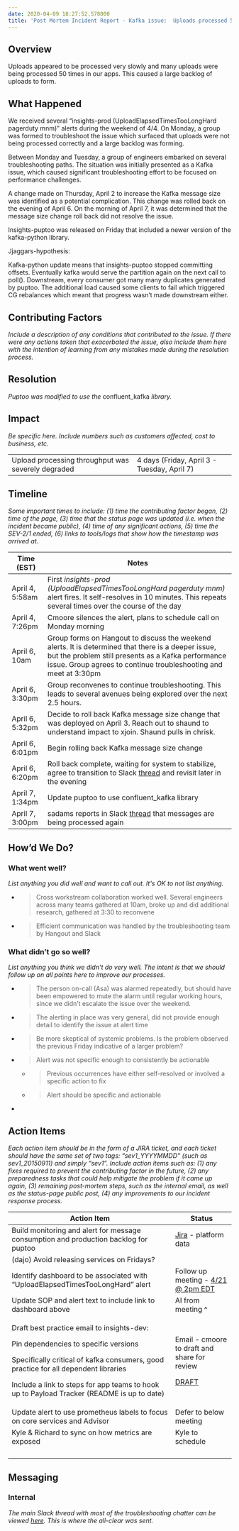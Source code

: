 ```yaml
---
date: 2020-04-09 18:27:52.578000
title: 'Post Mortem Incident Report - Kafka issue:  Uploads processed 50+ times (4-6-2020)'
---
```

## Overview

Uploads appeared to be processed very slowly and many uploads were being
processed 50 times in our apps. This caused a large backlog of uploads
to form.

## What Happened

We received several “insights-prod (UploadElapsedTimesTooLongHard
pagerduty mnm)” alerts during the weekend of 4/4. On Monday, a group was
formed to troubleshoot the issue which surfaced that uploads were not
being processed correctly and a large backlog was forming.

Between Monday and Tuesday, a group of engineers embarked on several
troubleshooting paths. The situation was initially presented as a Kafka
issue, which caused significant troubleshooting effort to be focused on
performance challenges.

A change made on Thursday, April 2 to increase the Kafka message size
was identified as a potential complication. This change was rolled back
on the evening of April 6. On the morning of April 7, it was determined
that the message size change roll back did not resolve the issue.

Insights-puptoo was released on Friday that included a newer version of
the kafka-python library.

Jjaggars-hypothesis:

Kafka-python update means that insights-puptoo stopped committing
offsets. Eventually kafka would serve the partition again on the next
call to poll(). Downstream, every consumer got many many duplicates
generated by puptoo. The additional load caused some clients to fail
which triggered CG rebalances which meant that progress wasn’t made
downstream either.

## Contributing Factors

*Include a description of any conditions that contributed to the issue.
If there were any actions taken that exacerbated the issue, also include
them here with the intention of learning from any mistakes made during
the resolution process.*

## Resolution

*Puptoo was modified to use the* confluent\_kafka *library.*

## Impact

*Be specific here. Include numbers such as customers affected, cost to
business, etc.*

<table>
<tbody>
<tr class="odd">
<td>Upload processing throughput was severely degraded</td>
<td>4 days (Friday, April 3 - Tuesday, April 7)</td>
</tr>
</tbody>
</table>

## Timeline

*Some important times to include: (1) time the contributing factor
began, (2) time of the page, (3) time that the status page was updated
(i.e. when the incident became public), (4) time of any significant
actions, (5) time the SEV-2/1 ended, (6) links to tools/logs that show
how the timestamp was arrived at.*

<table>
<thead>
<tr class="header">
<th><strong>Time (EST)</strong></th>
<th><strong>Notes</strong></th>
</tr>
</thead>
<tbody>
<tr class="odd">
<td>April 4, 5:58am</td>
<td>First <em>insights-prod (UploadElapsedTimesTooLongHard pagerduty mnm)</em> alert fires. It self-resolves in 10 minutes. This repeats several times over the course of the day</td>
</tr>
<tr class="even">
<td>April 4, 7:26pm</td>
<td>Cmoore silences the alert, plans to schedule call on Monday morning</td>
</tr>
<tr class="odd">
<td>April 6, 10am</td>
<td>Group forms on Hangout to discuss the weekend alerts. It is determined that there is a deeper issue, but the problem still presents as a Kafka performance issue. Group agrees to continue troubleshooting and meet at 3:30pm</td>
</tr>
<tr class="even">
<td>April 6, 3:30pm</td>
<td>Group reconvenes to continue troubleshooting. This leads to several avenues being explored over the next 2.5 hours.</td>
</tr>
<tr class="odd">
<td>April 6, 5:32pm</td>
<td>Decide to roll back Kafka message size change that was deployed on April 3. Reach out to shaund to understand impact to xjoin. Shaund pulls in chrisk.</td>
</tr>
<tr class="even">
<td>April 6, 6:01pm</td>
<td>Begin rolling back Kafka message size change</td>
</tr>
<tr class="odd">
<td>April 6, 6:20pm</td>
<td>Roll back complete, waiting for system to stabilize, agree to transition to Slack <a href="https://ansible.slack.com/archives/CDVFMQU31/p1586211741092100"><span class="underline">thread</span></a> and revisit later in the evening</td>
</tr>
<tr class="even">
<td>April 7, 1:34pm</td>
<td>Update puptoo to use confluent_kafka library</td>
</tr>
<tr class="odd">
<td>April 7, 3:00pm</td>
<td>sadams reports in Slack <a href="https://ansible.slack.com/archives/CDVFMQU31/p1586211741092100"><span class="underline">thread</span></a> that messages are being processed again</td>
</tr>
</tbody>
</table>

## How’d We Do?

### What went well?

*List anything you did well and want to call out. It's OK to not list
anything.*

  - > Cross workstream collaboration worked well. Several engineers
    > across many teams gathered at 10am, broke up and did additional
    > research, gathered at 3:30 to reconvene

  - > Efficient communication was handled by the troubleshooting team by
    > Hangout and Slack

### What didn’t go so well?

*List anything you think we didn't do very well. The intent is that we
should follow up on all points here to improve our processes.*

  - > The person on-call (Asa) was alarmed repeatedly, but should have
    > been empowered to mute the alarm until regular working hours,
    > since we didn’t escalate the issue over the weekend.

  - > The alerting in place was very general, did not provide enough
    > detail to identify the issue at alert time

  - > Be more skeptical of systemic problems. Is the problem observed
    > the previous Friday indicative of a larger problem?

  - > Alert was not specific enough to consistently be actionable
    
      - > Previous occurrences have either self-resolved or involved a
        > specific action to fix
    
      - > Alert should be specific and actionable

  - 
## Action Items

*Each action item should be in the form of a JIRA ticket, and each
ticket should have the same set of two tags: “sev1\_YYYYMMDD” (such as
sev1\_20150911) and simply “sev1”. Include action items such as: (1) any
fixes required to prevent the contributing factor in the future, (2) any
preparedness tasks that could help mitigate the problem if it came up
again, (3) remaining post-mortem steps, such as the internal email, as
well as the status-page public post, (4) any improvements to our
incident response process.*

<table>
<thead>
<tr class="header">
<th><strong>Action Item</strong></th>
<th><strong>Status</strong></th>
</tr>
</thead>
<tbody>
<tr class="odd">
<td>Build monitoring and alert for message consumption and production backlog for puptoo</td>
<td><a href="https://projects.engineering.redhat.com/browse/RHCLOUD-5815"><span class="underline">Jira</span></a> - platform data</td>
</tr>
<tr class="even">
<td>(dajo) Avoid releasing services on Fridays?</td>
<td></td>
</tr>
<tr class="odd">
<td>Identify dashboard to be associated with “UploadElapsedTimesTooLongHard” alert</td>
<td>Follow up meeting - <a href="http://meet.google.com/umy-khnc-bcr"><span class="underline">4/21 @ 2pm EDT</span></a></td>
</tr>
<tr class="even">
<td>Update SOP and alert text to include link to dashboard above</td>
<td>AI from meeting ^</td>
</tr>
<tr class="odd">
<td><p>Draft best practice email to insights-dev:</p>
<p>Pin dependencies to specific versions</p>
<p>Specifically critical of kafka consumers, good practice for all dependent libraries</p>
<p>Include a link to steps for app teams to hook up to Payload Tracker (README is up to date)</p></td>
<td><p>Email - cmoore to draft and share for review</p>
<p><a href="https://docs.google.com/document/d/1wmCLH1O0cfKLjmUg5jyepFB6VPUUP3VJ9JGQ2Yv1098/edit?usp=sharing"><span class="underline">DRAFT</span></a></p></td>
</tr>
<tr class="even">
<td>Update alert to use prometheus labels to focus on core services and Advisor</td>
<td>Defer to below meeting</td>
</tr>
<tr class="odd">
<td>Kyle &amp; Richard to sync on how metrics are exposed</td>
<td>Kyle to schedule</td>
</tr>
<tr class="even">
<td></td>
<td></td>
</tr>
<tr class="odd">
<td></td>
<td></td>
</tr>
<tr class="even">
<td></td>
<td></td>
</tr>
<tr class="odd">
<td></td>
<td></td>
</tr>
</tbody>
</table>

## Messaging

### Internal

*The main Slack thread with most of the troubleshooting chatter can be
viewed
[here](https://ansible.slack.com/archives/CDVFMQU31/p1586211741092100).
This is where the all-clear was sent.*
